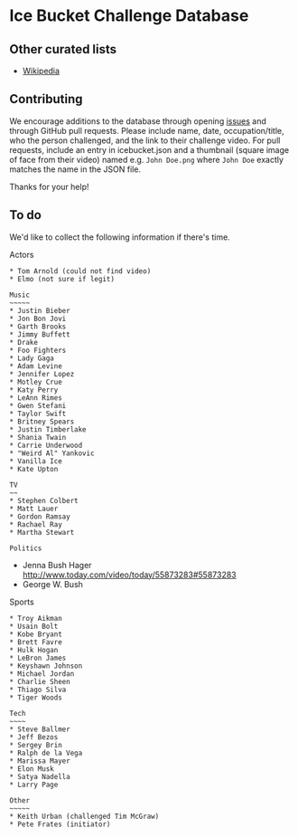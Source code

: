 Ice Bucket Challenge Database
=============================

Other curated lists
-------------------
* [Wikipedia](http://en.wikipedia.org/wiki/Ice_Bucket_Challenge)

Contributing
------------

We encourage additions to the database through opening [issues](https://github.com/tangelo-hub/icebucket/issues) and through GitHub pull requests.
Please include name, date, occupation/title, who the person challenged, and the link to their challenge video.
For pull requests, include an entry in icebucket.json and a thumbnail (square image of face from their video)
named e.g. `John Doe.png` where `John Doe` exactly matches the name in the JSON file.

Thanks for your help!

To do
-----

We'd like to collect the following information if there's time.

Actors
~~~~~~
* Tom Arnold (could not find video)
* Elmo (not sure if legit)

Music
~~~~~
* Justin Bieber
* Jon Bon Jovi
* Garth Brooks
* Jimmy Buffett
* Drake
* Foo Fighters
* Lady Gaga
* Adam Levine
* Jennifer Lopez
* Motley Crue
* Katy Perry
* LeAnn Rimes
* Gwen Stefani
* Taylor Swift
* Britney Spears
* Justin Timberlake
* Shania Twain
* Carrie Underwood
* "Weird Al" Yankovic
* Vanilla Ice
* Kate Upton

TV
~~
* Stephen Colbert
* Matt Lauer
* Gordon Ramsay
* Rachael Ray
* Martha Stewart

Politics
~~~~~~~~
* Jenna Bush Hager http://www.today.com/video/today/55873283#55873283
* George W. Bush

Sports
~~~~~~
* Troy Aikman
* Usain Bolt
* Kobe Bryant
* Brett Favre
* Hulk Hogan
* LeBron James
* Keyshawn Johnson
* Michael Jordan
* Charlie Sheen
* Thiago Silva
* Tiger Woods

Tech
~~~~
* Steve Ballmer
* Jeff Bezos
* Sergey Brin
* Ralph de la Vega
* Marissa Mayer
* Elon Musk
* Satya Nadella
* Larry Page

Other
~~~~~
* Keith Urban (challenged Tim McGraw)
* Pete Frates (initiator)

